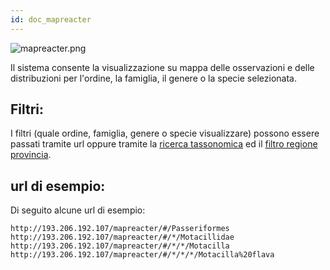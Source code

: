 ```yaml
---
id: doc_mapreacter
---
```


![mapreacter.png](assets/mapreacter.png)

Il sistema consente la visualizzazione su mappa delle osservazioni e delle distribuzioni per l'ordine, la famiglia, il genere o la specie selezionata.

## Filtri:

I filtri (quale ordine, famiglia, genere o specie visualizzare) possono essere passati tramite url oppure tramite la [ricerca tassonomica](doc_search.md) ed il [filtro regione provincia](doc_regionprovince.md).

## url di esempio:

Di seguito alcune url di esempio:
```
http://193.206.192.107/mapreacter/#/Passeriformes
http://193.206.192.107/mapreacter/#/*/Motacillidae
http://193.206.192.107/mapreacter/#/*/*/Motacilla
http://193.206.192.107/mapreacter/#/*/*/*/Motacilla%20flava
```







